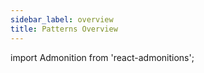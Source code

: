 ```yaml
---
sidebar_label: overview
title: Patterns Overview
---
```

import Admonition from 'react-admonitions';